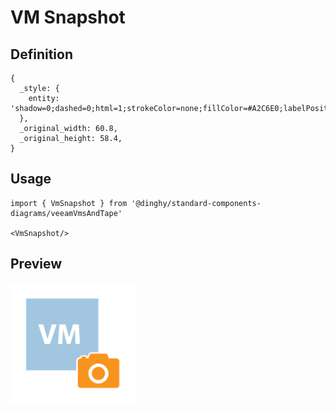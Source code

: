 # VM Snapshot

## Definition

```
{
  _style: { 
    entity: 'shadow=0;dashed=0;html=1;strokeColor=none;fillColor=#A2C6E0;labelPosition=center;verticalLabelPosition=bottom;verticalAlign=top;align=center;outlineConnect=0;shape=mxgraph.veeam.vm_snapshot;',
  },
  _original_width: 60.8,
  _original_height: 58.4,
}
```

## Usage

```
import { VmSnapshot } from '@dinghy/standard-components-diagrams/veeamVmsAndTape'

<VmSnapshot/>
```

## Preview

<img src="./vm-snapshot.png" width="200"/>
